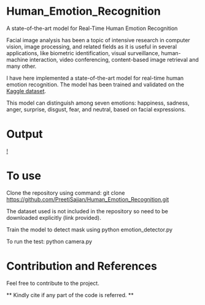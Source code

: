 # Human_Emotion_Recognition
A state-of-the-art model for Real-Time Human Emotion Recognition

Facial image analysis has been a topic of intensive research in computer vision, image processing, and related fields as it is useful in several applications, like biometric identification, visual surveillance, human-machine interaction, video conferencing, content-based image retrieval and many other.

I have here implemented a state-of-the-art model for real-time human emotion recognition. The model has been trained and validated on the [Kaggle dataset](https://www.kaggle.com/astraszab/facial-expression-dataset-image-folders-fer2013).

This model can distinguish among seven emotions: happiness, sadness, anger, surprise, disgust, fear, and neutral, based on facial expressions. 

# Output

[!](images/outut.png)

# To use
Clone the repository using command: git clone https://github.com/PreetiSajjan/Human_Emotion_Recognition.git

The dataset used is not included in the repository so need to be downloaded explicitly (link provided).

Train the model to detect mask using python emotion_detector.py

To run the test: python camera.py

# Contribution and References

Feel free to contribute to the project.

** Kindly cite if any part of the code is referred. **
